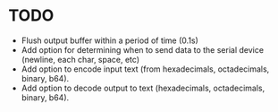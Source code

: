 # TODO

- Flush output buffer within a period of time (0.1s)
- Add option for determining when to send data to the serial device (newline, each char, space, etc)
- Add option to encode input text (from hexadecimals, octadecimals, binary, b64).
- Add option to decode output to text (hexadecimals, octadecimals, binary, b64).
